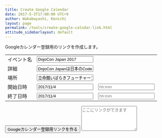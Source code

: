 ```yaml
---
title: Create Google Calendar 
date: 2017-5-3T17:00:00 UTC+9
author: Wakabayashi, Kenichi
layout: page
permalink: /tools/create-google-calndar-link.html
attitude_sidebarlayout: default
---
```

<script src="https://ajax.googleapis.com/ajax/libs/jquery/1.9.1/jquery.min.js"></script>
<script src="http://ajax.googleapis.com/ajax/libs/jqueryui/1/jquery-ui.min.js"></script>
<script src="http://ajax.googleapis.com/ajax/libs/jqueryui/1/i18n/jquery.ui.datepicker-ja.min.js"></script>
<link rel="stylesheet" href="http://ajax.googleapis.com/ajax/libs/jqueryui/1/themes/redmond/jquery-ui.css" >
<script>
  $(function() {
    $("#start_date").datepicker();
    $("#end_date").datepicker();
  });
</script>
Googleカレンダー登録用のリンクを作成します。
<form>
	<table>
		<tr>
			<td>イベント名</td>
			<td colspan="2">
				<input type="text" id="text" name="text" value="DojoCon Japan 2017" placeholder="イベントのタイトル">
			</td>
		</tr>
		<tr>
			<td>詳細</td>
			<td colspan="2">
				<input type="text" id="details" name="details" value="DojoCon Japanは日本のCoderDojoコミュニティが開催する年に一回のイベントです。今年のテーマは「つながる〜Dojo to Dojo〜」" placeholder="詳細">
			</td>
		</tr>
		<tr>
			<td>場所</td>
			<td colspan="2">
				<input type="text" id="loc" name="loc" value="立命館いばらきフューチャープラザ　イベントホール" placeholder="場所">
			</td>
		</tr>
		<tr>
			<td>開始日時</td>
			<td>
				<input type="text" id="start_date" name="start_date" value="2017/11/4" placeholder="yyyy/mm/dd">
			</td>
			<td>
				<input type="text" id="start_time" name="start_time" value="" placeholder="hh:mm">
			</td>
		</tr>
		<tr>
			<td>終了日時</td>
			<td>
				<input type="text" id="end_date" name="end_date" value="2017/11/4" placeholder="yyyy/mm/dd">
			</td>
			<td>
				<input type="text" id="end_time" name="end_time" value="" placeholder="hh:mm">
			</td>
		</tr>
	</table>
	<input type="button" name="作成" value="Googleカレンダー登録用リンクを作る" onclick="create_google_calendar_link();">
	<textarea id="result" rows="5" placeholder="ここにリンクができます"></textarea>
</form>
<script type="text/javascript">
	function create_google_calendar_link() {
		text = document.getElementById("text").value;
		details = document.getElementById("details").value;
		loc = document.getElementById("loc").value;
		start = new Date(document.getElementById("start_date").value + " " + document.getElementById("start_time").value);
		end = new Date(document.getElementById("end_date").value + " " + document.getElementById("end_time").value);
		error = "";
		if (start.toString() === "Invalid Date") {
			error += "開始日時の入力に誤りがあります　";
		}
		if (end.toString() === "Invalid Date") {
			error += "終了日時の入力に誤りがあります　";
		}
		if (error != "") {
			alert(error);
			return;
		}

		allday = false;
		if (document.getElementById("start_time").value == "" || document.getElementById("end_time").value == "") {
			/* 両方に時刻の入力がなければ終日にする */
			allday = true;
		}
		link = "http://www.google.com/calendar/event?action=TEMPLATE";
		link += "&text=" + encodeURIComponent(text);
		link += "&details=" + encodeURIComponent(details);
		link += "&location=" + encodeURIComponent(loc);
		link += "&dates=" + convertDateString(start, allday) + "/" + convertDateString(end, allday);
		document.getElementById("result").innerHTML = link; 
	}

	function convertDateString(date, allday) {
		var ret;

		ret =  ("0000" + date.getFullYear()).slice(-4);
		ret += ("00" + (date.getMonth() + 1)).slice(-2);
		ret += ("00" + date.getDate()).slice(-2);
		if (!allday) {
			ret += "T" + ("00" + date.getHours()).slice(-2);
			ret += ("00" + date.getMinutes()).slice(-2) + "00";
		}
		return ret;
	}
</script>